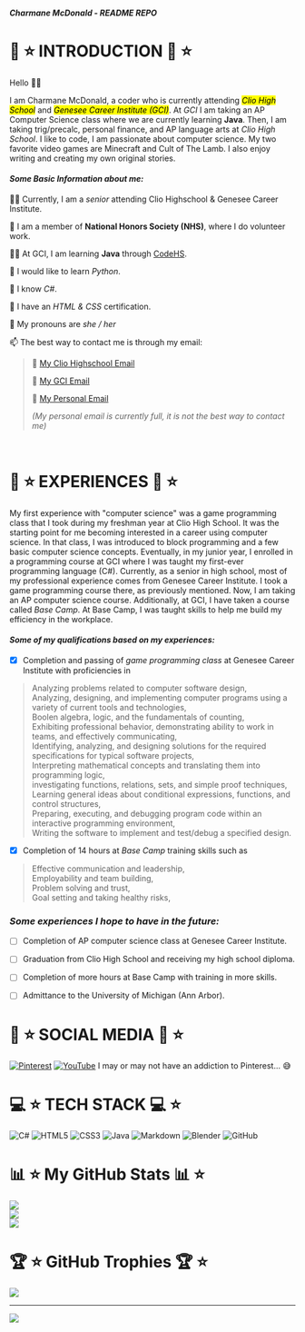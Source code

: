 ##### Charmane McDonald - README REPO

# 💖 ⭐ **INTRODUCTION** 💖 ⭐ 
Hello 👋😃  
  
I am Charmane McDonald, a coder who is currently attending <mark>*Clio High School*</mark> and <mark>*Genesee Career Institute (GCI)*</mark>. At *GCI* I am taking an AP Computer Science class where we are currently learning **Java**. Then, I am taking trig/precalc, personal finance, and AP language arts at *Clio High School*. I like to code, I am passionate about computer science. My two favorite video games are Minecraft and Cult of The Lamb. I also enjoy writing and creating my own original stories.
  
#### ***Some Basic Information about me:***
  
🧑‍🎓 Currently, I am a *senior* attending Clio Highschool & Genesee Career Institute.
  
🌟 I am a member of **National Honors Society (NHS)**, where I do volunteer work.
  
🧑‍💻 At GCI, I am learning **Java** through [CodeHS](https://codehs.com/).
  
🐍 I would like to learn *Python*.
  
🥳 I know *C#*.
  
🤩 I have an *HTML & CSS* certification.
  
💖 My pronouns are *she / her*
  
📫 The best way to contact me is through my email:
  
> 🖤 [My Clio Highschool Email](013683@clioschools.net)
>      
> 🖤 [My GCI Email](gci.230826@students.geneseeisd.org)
>      
> 🖤 [My Personal Email](ch.mcdonald51@gmail.com)  
>  
> *(My personal email is currently full, it is not the best way to contact me)*

<br />  
  
# 🌺 ⭐ EXPERIENCES 🌺 ⭐

My first experience with "computer science" was a game programming class that I took during my freshman year at Clio High School. It was the starting point for me becoming interested in a career using computer science. In that class, I was introduced to block programming and a few basic computer science concepts. Eventually, in my junior year, I enrolled in a programming course at GCI where I was taught my first-ever programming language (C#). Currently, as a senior in high school, most of my professional experience comes from Genesee Career Institute. I took a game programming course there, as previously mentioned. Now, I am taking an AP computer science course. Additionally, at GCI, I have taken a course called *Base Camp*. At Base Camp, I was taught skills to help me build my efficiency in the workplace. 
  
#### ***Some of my qualifications based on my experiences:***

- [x] Completion and passing of *game programming class* at Genesee Career Institute with proficiencies in  
> Analyzing problems related to computer software design,  
> Analyzing, designing, and implementing computer programs using a variety of current tools and technologies,  
> Boolen algebra, logic, and the fundamentals of counting,  
> Exhibiting professional behavior, demonstrating ability to work in teams, and effectively communicating,  
> Identifying, analyzing, and designing solutions for the required specifications for typical software projects,  
> Interpreting mathematical concepts and translating them into programming logic,  
> investigating functions, relations, sets, and simple proof techniques,  
> Learning general ideas about conditional expressions, functions, and control structures,  
> Preparing, executing, and debugging program code within an interactive programming environment,  
> Writing the software to implement and test/debug a specified design.
  
- [x] Completion of 14 hours at *Base Camp* training skills such as  
> Effective communication and leadership,  
> Employability and team building,  
> Problem solving and trust,  
> Goal setting and taking healthy risks,  

### ***Some experiences I hope to have in the future:***
  
- [ ] Completion of AP computer science class at Genesee Career Institute.

- [ ] Graduation from Clio High School and receiving my high school diploma.
  
- [ ] Completion of more hours at Base Camp with training in more skills.

- [ ] Admittance to the University of Michigan (Ann Arbor). 
  
# 👥 ⭐ SOCIAL MEDIA 👥 ⭐
  
[![Pinterest](https://img.shields.io/badge/Pinterest-%23E60023.svg?logo=Pinterest&logoColor=white)](https://pinterest.com/Yell0w_Fr0gg) [![YouTube](https://img.shields.io/badge/YouTube-%23FF0000.svg?logo=YouTube&logoColor=white)]() I may or may not have an addiction to Pinterest... 😅
  
# 💻 ⭐ TECH STACK 💻 ⭐
  
![C#](https://img.shields.io/badge/c%23-%23239120.svg?style=for-the-badge&logo=csharp&logoColor=white) ![HTML5](https://img.shields.io/badge/html5-%23E34F26.svg?style=for-the-badge&logo=html5&logoColor=white) ![CSS3](https://img.shields.io/badge/css3-%231572B6.svg?style=for-the-badge&logo=css3&logoColor=white) ![Java](https://img.shields.io/badge/java-%23ED8B00.svg?style=for-the-badge&logo=openjdk&logoColor=white) ![Markdown](https://img.shields.io/badge/markdown-%23000000.svg?style=for-the-badge&logo=markdown&logoColor=white) ![Blender](https://img.shields.io/badge/blender-%23F5792A.svg?style=for-the-badge&logo=blender&logoColor=white) ![GitHub](https://img.shields.io/badge/github-%23121011.svg?style=for-the-badge&logo=github&logoColor=white)
  
# 📊 ⭐ My GitHub Stats 📊 ⭐
  
![](https://github-readme-stats.vercel.app/api?username=05charmane&theme=dark&hide_border=false&include_all_commits=false&count_private=false)  
![](https://github-readme-streak-stats.herokuapp.com/?user=05charmane&theme=dark&hide_border=false)<br/>
![](https://github-readme-stats.vercel.app/api/top-langs/?username=05charmane&theme=dark&hide_border=false&include_all_commits=false&count_private=false&layout=compact)
  
# 🏆 ⭐ GitHub Trophies 🏆 ⭐
  
![](https://github-profile-trophy.vercel.app/?username=05charmane&theme=dark&no-frame=false&no-bg=true&margin-w=4)
  
____________________________________________________________________
[![](https://visitcount.itsvg.in/api?id=05charmane&icon=7&color=6)](https://visitcount.itsvg.in)

<!-- Proudly created with GPRM ( https://gprm.itsvg.in ) -->
